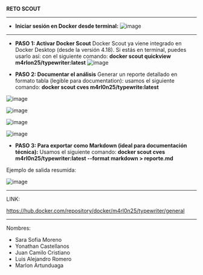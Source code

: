  **RETO SCOUT**

 ---

- **Iniciar sesión en Docker desde terminal:**
![image](https://github.com/user-attachments/assets/ee59034c-8ba1-4e3a-b398-85243a5bdf14)

---

- **PASO 1: Activar Docker Scout**
Docker Scout ya viene integrado en Docker Desktop (desde la versión 4.18). Si estás en terminal, puedes usarlo así:
con el siguiente comando: **docker scout quickview m4rlon25/typewriter:latest**
![image](https://github.com/user-attachments/assets/171297f5-d5b8-4932-b49f-54184a38c3e3)

- **PASO 2: Documentar el análisis**
Generar un reporte detallado en formato tabla (legible para documentation):
 usamos el siguiente comando: **docker scout cves m4rl0n25/typewrite:latest**

![image](https://github.com/user-attachments/assets/5a91b90d-cbaf-4e2c-bc3e-3b87ab4995fd)

![image](https://github.com/user-attachments/assets/7688aace-f334-40bd-bb89-aa62afe4e2c9)

![image](https://github.com/user-attachments/assets/b2de8255-d724-4d80-a09e-f26d0958902e)

![image](https://github.com/user-attachments/assets/0669ff0b-80c6-447e-8137-9bb30c71bdbf)

- **PASO 3: Para exportar como Markdown (ideal para documentación técnica):**
Usamos el siguiente comando: **docker scout cves m4rl0n25/typewriter:latest --format markdown > reporte.md**

Ejemplo de salida resumida:

![image](https://github.com/user-attachments/assets/b04a46a3-3169-46ef-a1e1-39ad68ba51bf)

---
LINK:

https://hub.docker.com/repository/docker/m4rl0n25/typewriter/general

---- 

Nombres:
- Sara Sofia Moreno
- Yonathan Castellanos
- Juan Camilo Cristiano
- Luis Alejandro Romero
- Marlon Artunduaga
